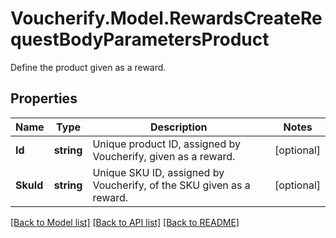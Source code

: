 # Voucherify.Model.RewardsCreateRequestBodyParametersProduct
Define the product given as a reward.

## Properties

Name | Type | Description | Notes
------------ | ------------- | ------------- | -------------
**Id** | **string** | Unique product ID, assigned by Voucherify, given as a reward. | [optional] 
**SkuId** | **string** | Unique SKU ID, assigned by Voucherify, of the SKU given as a reward. | [optional] 

[[Back to Model list]](../../README.md#documentation-for-models) [[Back to API list]](../../README.md#documentation-for-api-endpoints) [[Back to README]](../../README.md)

